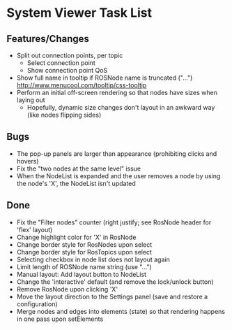 # System Viewer Task List

## Features/Changes
* Split out connection points, per topic
    * Select connection point
    * Show connection point QoS
* Show full name in tooltip if ROSNode name is truncated ("...")
    http://www.menucool.com/tooltip/css-tooltip
* Perform an initial off-screen rendering so that nodes have sizes when laying out
    * Hopefully, dynamic size changes don't layout in an awkward way (like nodes flipping sides)

## Bugs
* The pop-up panels are larger than appearance (prohibiting clicks and hovers)
* Fix the "two nodes at the same level" issue
* When the NodeList is expanded and the user removes a node by using the node's 'X', the NodeList isn't updated

## Done
* Fix the "Filter nodes" counter (right justify; see RosNode header for 'flex' layout)
* Change highlight color for 'X' in RosNode
* Change border style for RosNodes upon select
* Change border style for RosTopics upon select
* Selecting checkbox in node list does not layout again
* Limit length of ROSNode name string (use "...")
* Manual layout: Add layout button to NodeList
* Change the 'interactive' default (and remove the lock/unlock button)
* Remove RosNode upon clicking 'X'
* Move the layout direction to the Settings panel (save and restore a configuration)
* Merge nodes and edges into elements (state) so that rendering happens in one pass upon setElements

